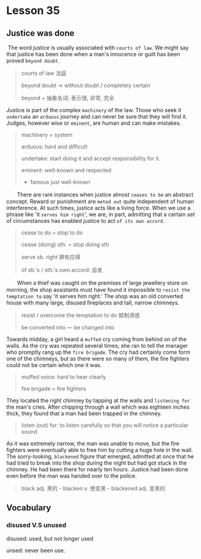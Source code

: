 # Lesson 35 

## Justice was done

​	The word justice is usually associated with `courts of law`. We might say that justice has been done when a man's innocence or guilt has been proved `beyond doubt`. 

> courts of law 法庭
>
> beyond doubt → without doubt / completely certain
>
> beyond + 抽象名词: 表示很, 非常, 完全

Justice is part of the complex `machinery` of the law. Those who seek it `undertake` an `arduous` journey and can never be sure that they will find it. Judges, however wise or `eminent`, are human and can make mistakes.

> machinery = system
>
> arduous: hard and difficult
>
> undertake: start doing it and accept responsibility for it.
>
> eminent: well-known and respected
>
> * famous just well-known

　　There are rare instances when justice almost `ceases to be` an abstract concept. Reward or punishment are `meted out` quite independent of human interference. At such times, justice acts like a living force. When we use a phrase like 'it `serves him right`', we are, in part, admitting that a certain set of circumstances has enabled justice to act `of its own accord`.

> cease to do = stop to do
>
> cease (doing) sth. = stop doing sth
>
> serve sb. right 罪有应得
>
> of sb.'s / sth.'s own accord: 自发

　　When a thief was caught on the premises of large jewellery store on morning, the shop assistants must have found it impossible to `resist the temptation to` say 'it serves him right.' The shop was an old converted house with many large, disused fireplaces and tall, narrow chimneys. 

> resist / overcome the temptation to do 抵制诱惑
>
> be converted into — be changed into

Towards midday, a girl heard a `muffed` cry coming from behind on of the walls. As the cry was repeated several times, she ran to tell the manager who promptly rang up the `fire brigade`. The cry had certainly come form one of the chimneys, but as there were so many of them, the fire fighters could not be certain which one it was. 

> muffed voice: hard to hear clearly 
>
> fire brigade = fire fighters 

They located the right chimney by tapping at the walls and `listening for` the man's cries. After chipping through a wall which was eighteen inches thick, they found that a man had been trapped in the chimney. 

> listen (out) for: to listen carefully so that you will notice a particular sound

As it was extremely narrow, the man was unable to move, but the fire fighters were eventually able to free him by cutting a huge hole in the wall. The sorry-looking, `blackened` figure that emerged, admitted at once that he had tried to break into the shop during the night but had got stuck in the chimney. He had been there for nearly ten hours. Justice had been done even before the man was handed over to the police.

> black adj. 黑的 - blacken v. 使变黑 - blackened adj. 变黑的

## Vocabulary

### disused V.S unused

disused: used, but not longer used

unsed: never been use.